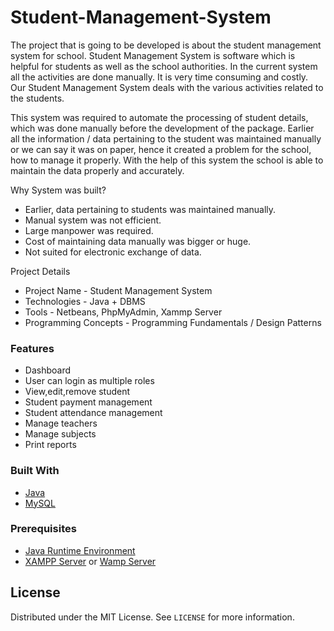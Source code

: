 # Student-Management-System

The project that is going to be developed is about the student management system for school. Student Management System is software which is helpful for students as well as the school authorities. In the current system all the activities are done manually. It is very time consuming and costly. Our Student Management System deals with the various activities related to the students.

This system was required to automate the processing of student details, which was done manually before the development of the package. Earlier all the information / data pertaining to the student was maintained manually or we can say it was on paper, hence it created a problem for the school, how to manage it properly. With the help of this system the school is able to maintain the data properly and accurately.

Why System was built?

* Earlier, data pertaining to students was maintained manually.
* Manual system was not efficient.
* Large manpower was required.
* Cost of maintaining data manually was bigger or huge.
* Not suited for electronic exchange of data.

Project Details

* Project Name - Student Management System
* Technologies - Java + DBMS
* Tools - Netbeans, PhpMyAdmin, Xammp Server
* Programming Concepts - Programming Fundamentals / Design Patterns

### Features

*	Dashboard 
*	User can login as multiple roles
*	View,edit,remove student
*	Student payment management
*	Student attendance management
*	Manage teachers
*	Manage subjects
*	Print reports 

### Built With

* [Java](https://www.java.com)
* [MySQL](https://www.mysql.com)

### Prerequisites

* [Java Runtime Environment](https://www.java.com/en/download/)
* [XAMPP Server](https://www.apachefriends.org/download.html) or [Wamp Server](https://www.wampserver.com/en/)

## License

Distributed under the MIT License. See `LICENSE` for more information.
